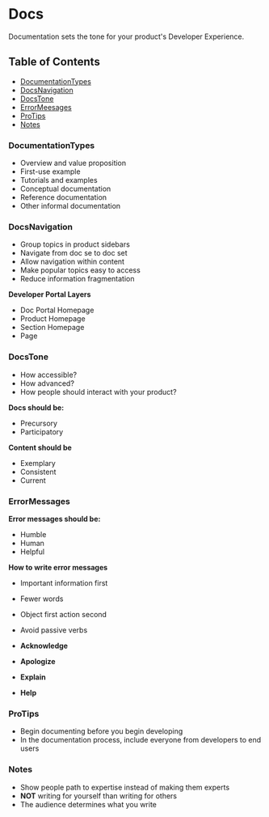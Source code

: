 # Docs

Documentation sets the tone for your product's Developer Experience.

## Table of Contents

* [DocumentationTypes](#documentationtypes)<br>
* [DocsNavigation](#docsnavigation)<br>
* [DocsTone](#docstone)<br>
* [ErrorMeesages](#errormessages)<br>
* [ProTips](#protips)<br>
* [Notes](#notes)<br>

### DocumentationTypes

- Overview and value proposition
- First-use example
- Tutorials and examples
- Conceptual documentation
- Reference documentation
- Other informal documentation

### DocsNavigation

- Group topics in product sidebars
- Navigate from doc se to doc set
- Allow navigation within content
- Make popular topics easy to access
- Reduce information fragmentation

**Developer Portal Layers**

- Doc Portal Homepage
- Product Homepage
- Section Homepage
- Page

### DocsTone

- How accessible?
- How advanced?
- How people should interact with your product?

**Docs should be:**

- Precursory
- Participatory

**Content should be**

- Exemplary
- Consistent
- Current

### ErrorMessages

**Error messages should be:**

- Humble
- Human
- Helpful

**How to write error messages**

- Important information first
- Fewer words
- Object first action second
- Avoid passive verbs

- **Acknowledge**
- **Apologize**
- **Explain**
- **Help**

### ProTips

- Begin documenting before you begin developing
- In the documentation process, include everyone from developers to end users

### Notes

- Show people path to expertise instead of making them experts
- **NOT** writing for yourself than writing for others
- The audience determines what you write
